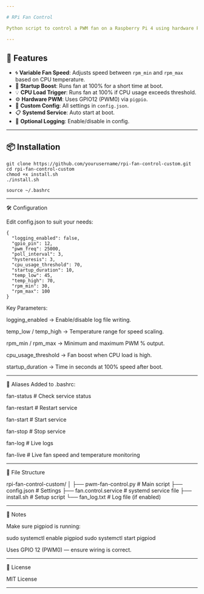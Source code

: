 ```yaml
---

# RPi Fan Control

Python script to control a PWM fan on a Raspberry Pi 4 using hardware PWM and CPU/temperature logic.

---
```


## 🔧 Features
- 🌀 **Variable Fan Speed**: Adjusts speed between `rpm_min` and `rpm_max` based on CPU temperature.
- 🚀 **Startup Boost**: Runs fan at 100% for a short time at boot.
- 💡 **CPU Load Trigger**: Runs fan at 100% if CPU usage exceeds threshold.
- ⚙️ **Hardware PWM**: Uses GPIO12 (PWM0) via `pigpio`.
- 📁 **Custom Config**: All settings in `config.json`.
- 📋 **Systemd Service**: Auto start at boot.
- 🧰 **Optional Logging**: Enable/disable in config.

---

## 📦 Installation
```
git clone https://github.com/yourusername/rpi-fan-control-custom.git
cd rpi-fan-control-custom
chmod +x install.sh
./install.sh
```

```
source ~/.bashrc
```

---

🛠 Configuration

Edit config.json to suit your needs:

```
{
  "logging_enabled": false,
  "gpio_pin": 12,
  "pwm_freq": 25000,
  "poll_interval": 3,
  "hysteresis": 3,
  "cpu_usage_threshold": 70,
  "startup_duration": 10,
  "temp_low": 45,
  "temp_high": 70,
  "rpm_min": 30,
  "rpm_max": 100
}
```

Key Parameters:

logging_enabled → Enable/disable log file writing.

temp_low / temp_high → Temperature range for speed scaling.

rpm_min / rpm_max → Minimum and maximum PWM % output.

cpu_usage_threshold → Fan boost when CPU load is high.

startup_duration → Time in seconds at 100% speed after boot.



---

🚀 Aliases
Added to .bashrc:

fan-status     # Check service status

fan-restart    # Restart service

fan-start      # Start service

fan-stop       # Stop service

fan-log        # Live logs

fan-live       # Live fan speed and temperature monitoring


---

📂 File Structure

rpi-fan-control-custom/
│
├── pwm-fan-control.py   # Main script
├── config.json          # Settings
├── fan.control.service  # systemd service file
├── install.sh           # Setup script
└── fan_log.txt          # Log file (if enabled)


---

📌 Notes

Make sure pigpiod is running:


sudo systemctl enable pigpiod
sudo systemctl start pigpiod

Uses GPIO 12 (PWM0) — ensure wiring is correct.



---

📃 License

MIT License

---
